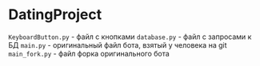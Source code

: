# DatingProject

`KeyboardButton.py` - файл с кнопками 
`database.py` - файл с запросами к БД
`main.py` - оригинальный файл бота, взятый у человека на git
`main_fork.py` - файл форка оригинального бота
